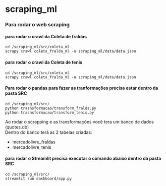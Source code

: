 # scraping_ml

### Para rodar o web scraping 

#### para rodar o crawl da Coleta de fraldas
```
cd /scraping_ml/src/coleta_ml
scrapy crawl coleta_fralda_ml -o scraping_ml/data/data.json  
```

#### para rodar o crawl da Coleta de tenis
```
cd /scraping_ml/src/coleta_ml
scrapy crawl coleta_fralda_ml -o scraping_ml/data/data.json  

```

#### Para rodar o pandas para fazer as tranformações precisa estar dentro da pasta SRC
```
cd /scraping_ml/src/
python trasnsformacao/transform_fralda.py
python trasnsformacao/transform_tenis.py
```

Ao rodar o scrapping e as transformações você tera um banco de dados (quotes.db) <br>
Dentro do banco terá as 2 tabelas criadas:
* mercadolivre_fraldas
* mercadolivre_tenis 



#### para rodar o Streamlit precisa executar o comando abaixo dentro da pasta SRC
```
cd /scraping_ml/src/
streamlit run dashboard/app.py   

```